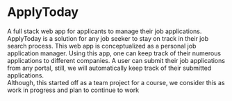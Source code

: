 # ApplyToday
A full stack web app for applicants to manage their job applications.
<br />ApplyToday is a solution for any job seeker to stay on track in their job search process. This web app is conceptualized as a personal job application manager. Using this app, one can keep track of their numerous applications to different companies. A user can submit their job applications from any portal, still, we will automatically keep track of their submitted applications.
<br />Although, this started off as a team project for a course, we consider this as work in progress and plan to continue to work  
